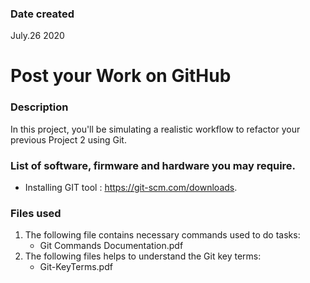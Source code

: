 ### Date created
July.26 2020

# Post your Work on GitHub

### Description
In this project, you'll be simulating a realistic workflow to refactor your previous Project 2 using Git.

### List of software, firmware and hardware you may require.
* Installing GIT tool : https://git-scm.com/downloads.

### Files used
1. The following file contains necessary commands used to do tasks:
   * Git Commands Documentation.pdf	
2. The following files helps to understand the Git key terms:
   * Git-KeyTerms.pdf

